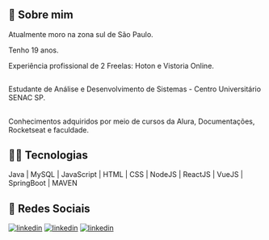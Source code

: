 
## 📝 Sobre mim
Atualmente moro na zona sul de São Paulo.

Tenho 19 anos.

Experiência profissional de 2 Freelas: Hoton e Vistoria Online.
## 
Estudante de Análise e Desenvolvimento de Sistemas - Centro Universitário SENAC SP.
## 
Conhecimentos adquiridos por meio de cursos da Alura, Documentações, Rocketseat e faculdade.
##




## 👨‍💻 Tecnologias
Java | MySQL | JavaScript | HTML | CSS | NodeJS | ReactJS | VueJS | SpringBoot | MAVEN


## 🔗 Redes Sociais


[![linkedin](https://img.shields.io/badge/linkedin-FFF?style=for-the-badge&logo=linkedin&logoColor=blue)](https://www.linkedin.com/in/joaoluccaa)
[![linkedin](https://img.shields.io/badge/instagram-FFF?style=for-the-badge&logo=instagram&logoColor=purp)](https://www.instagram.com/joao.luccaa)
[![linkedin](https://img.shields.io/badge/gmail-FFF?style=for-the-badge&logo=gmail&logoColor=red)](mailTo:jg.delucca@gmail.com)

